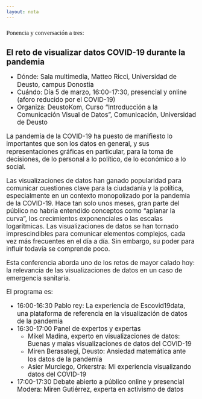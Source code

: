 ```yaml
---
layout: nota
---
```


<h3 style="font-family: 'Playfair Display', Georgia, serif; font-weight: normal;text-transform:none;">Ponencia y conversación a tres:</h3>
<h2> El reto de visualizar datos COVID-19 durante la pandemia</h2>

<div style="font-size:1.2em;line-height:1.2em;" markdown="1">

- Dónde: Sala multimedia, Matteo Ricci, Universidad de Deusto, campus Donostia
- Cuándo: Día 5 de marzo, 16:00-17:30, presencial y online (aforo reducido por el COVID-19)
- Organiza: DeustoKom, Curso “Introducción a la Comunicación Visual de Datos”, Comunicación, Universidad de Deusto

La pandemia de la COVID-19 ha puesto de manifiesto lo importantes que son los datos en general, y sus representaciones gráficas en particular, para la toma de decisiones, de lo personal a lo político, de lo económico a lo social.

Las visualizaciones de datos han ganado popularidad para comunicar cuestiones clave para la ciudadanía y la política, especialmente en un contexto monopolizado por la pandemia de la COVID-19. Hace tan solo unos meses, gran parte del público no habría entendido conceptos como “aplanar la curva”, los crecimientos exponenciales o las escalas logarítmicas. Las visualizaciones de datos se han tornado imprescindibles para comunicar elementos complejos, cada vez más frecuentes en el día a día. Sin embargo, su poder para influir todavía se comprende poco.

Esta conferencia aborda uno de los retos de mayor calado hoy: la relevancia de las visualizaciones de datos en un caso de emergencia sanitaria.

El programa es:

- 16:00-16:30 Pablo rey: La experiencia de Escovid19data, una plataforma de referencia en la visualización de datos de la pandemia
- 16:30-17:00 Panel de expertos y expertas
	+ Mikel Madina, experto en visualizaciones de datos: Buenas y malas visualizaciones de datos del COVID-19
	+ Miren Berasategi, Deusto: Ansiedad matemática ante los datos de la pandemia
	+ Asier Murciego, Orkerstra: Mi experiencia visualizando datos del COVID-19
- 17:00-17:30 Debate abierto a público online y presencial  
  Modera: Miren Gutiérrez, experta en activismo de datos

</div>